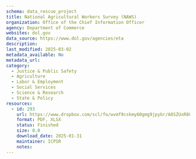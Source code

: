 ```yaml
---
schema: data_rescue_project 
title: National Agricultural Workers Survey (NAWS)
organization: Office of the Chief Information Officer
agency: Department of Commerce
websites: dol.gov
data_source: https://www.dol.gov/agencies/eta
description: 
last_modified: 2025-03-02
metadata_available: No
metadata_url: 
category:
  - Justice & Public Safety 
  - Agriculture 
  - Labor & Employment 
  - Social Services 
  - Science & Research 
  - State & Policy 
resources:
  - id: 293
    url: https://www.dropbox.com/scl/fo/wvmf9cskmy60gmg9jpybr/AOSZUxR88iTlax-OLQy5Vos?rlkey=ob9lhs89v792zpk5vupe9f6eo&dl=0
    format: PDF, XLSX
    status: Finished
    size: 0.0
    download_date: 2025-01-31
    maintainer: ICPSR
    notes: 
---
```

